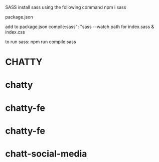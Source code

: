 SASS
install sass using the following command
npm i sass

package.json

add to package.json
compile:sass": "sass --watch path for index.sass & index.css

to run sass:
npm run compile:sass
  # CHATTY
# chatty
# chatty-fe
# chatty-fe
# chatt-social-media
